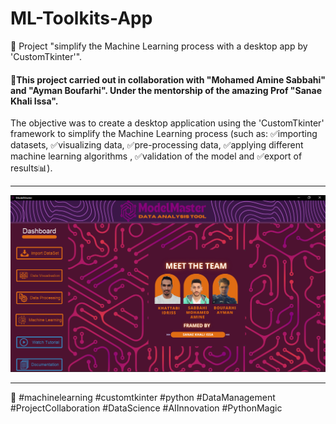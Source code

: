 # ML-Toolkits-App
🚀 Project "simplify the Machine Learning process with a desktop app by 'CustomTkinter'".

#### 🌟This project carried out in collaboration with "Mohamed Amine Sabbahi" and "Ayman Boufarhi". Under the mentorship of the amazing Prof "Sanae Khali Issa".

The objective was to create a desktop application using the 'CustomTkinter' framework to simplify the Machine Learning process (such as: ✅importing datasets, ✅visualizing data, ✅pre-processing data, ✅applying different machine learning algorithms , ✅validation of the model and ✅export of results📊).

---------------------
[![Demo video](screenshots/1.PNG)](ModelMaster.mp4)


---------------------
🚀 #machinelearning #customtkinter #python #DataManagement #ProjectCollaboration #DataScience #AIInnovation #PythonMagic
